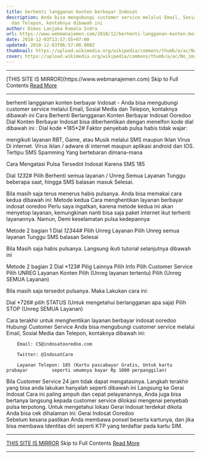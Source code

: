 ```yaml
---
title: berhenti langganan konten berbayar Indosat
description: Anda bisa mengubungi customer service melalui Email, Sosial Media
  dan Telepon, kontaknya dibawah ini
author: Dimas Lanjaka Kumala Indra
url: https://www.webmanajemen.com/2018/12/berhenti-langganan-konten-berbayar.html
date: 2018-12-03T13:57:55+07:00
updated: 2018-12-03T06:57:00.000Z
thumbnail: https://upload.wikimedia.org/wikipedia/commons/thumb/a/ac/No_image_available.svg/2048px-No_image_available.svg.png
cover: https://upload.wikimedia.org/wikipedia/commons/thumb/a/ac/No_image_available.svg/2048px-No_image_available.svg.png
---
```


<hr/> [THIS SITE IS MIRROR](https://www.webmanajemen.com) Skip to Full Contents <a href="https://www.webmanajemen.com/2018/12/berhenti-langganan-konten-berbayar.html" rel="follow" class="button" id="read-more">Read More</a> <hr/> berhenti langganan konten berbayar Indosat - Anda bisa mengubungi customer service melalui Email, Sosial Media dan Telepon, kontaknya dibawah ini Cara Berhenti Berlangganan Konten Berbayar Indosat Ooredoo
 Dial Konten Berbayar Indosat bisa diberhentikan dengan menelfon kode dial dibawah ini : 
Dial kode *185*2# 
 Faktor penyebab pulsa habis tidak wajar:

mengikuti layanan RBT, Game, atau Musik melalui SMS maupun Iklan Virus Di internet. 
Virus iklan / adware di internet maupun aplikasi android dan IOS. 
Tertipu SMS Spamming Yang bertebaran dimana-mana
 
Cara Mengatasi Pulsa Tersedot Indosat Karena SMS 185

Dial *123*2#
Pilih Berhenti semua layanan / Unreg Semua Layanan
Tunggu beberapa saat, hingga SMS balasan masuk
Selesai.
 
Bila masih saja terus menerus habis pulsanya. Anda bisa memakai cara kedua dibawah ini: 
 Metode kedua Cara menghentikan layanan berbayar indosat ooredoo
Perlu saya ingatkan, karena metode kedua ini akan menyetop layanan, kemungkinan nanti bisa saja paket internet ikut terhenti layanannya. Namun, Demi keselamatan pulsa kedepannya
  
 Metode 2 bagian 1
Dial *123*44#
Pilih Unreg Layanan
Pilih Unreg semua layanan
Tunggu SMS balasan
Selesai
 
Bila Masih saja habis pulsanya. Langsung ikuti tutorial selanjutnya dibawah ini
  
 Metode 2 bagian 2
Dial *123#
Pilig Lainnya 
Pilih Info 
Pilih Customer Service
Pilih UNREG Layanan Konten
Pilih (Unreg layanan tertentu)
Pilih (Unreg SEMUA Layanan)
 
Bila masih saja tersedot pulsanya. Maka Lakukan cara ini:
 
Dial *726# 
pilih STATUS (Untuk mengetahui berlangganan apa saja)
Pilih STOP (Unreg SEMUA Layanan)
 
Cara terakhir untuk menghentikan layanan berbayar indosat ooredoo
    Hubungi Customer Service 
    Anda bisa mengubungi customer service melalui Email, Sosial Media dan     Telepon, kontaknya dibawah ini: 
    
        Email: CS@indosatooredoo.com     
    
        Twitter: @IndosatCare     
    
        Layanan Telepon: 185 (Kartu pascabayar Gratis, Untuk kartu prabayar         seperti umumnya bayar Rp 1000 perpanggilan)     
 
Bila Customer Service 24 jam tidak dapat mengatasinya. Langkah terakhir yang bisa anda lakukan hanyalah seperti dibawah ini
     Langsung ke Gerai Indosat 
    Cara ini paling ampuh dan cepat pelayanannya, Anda juga bisa bertanya     langsung kepada customer service dilokasi mengenai penyebab pulsa     terpotong. 
    Untuk mengetahui lokasi Gerai Indosat terdekat dikota Anda bisa cek     dihalaman ini:             Gerai Indosat Ooredoo     
    Sebelum kesana pastikan Anda membawa ponsel beserta kartunya, dan jika bisa     membawa Identitas diri seperti KTP yang terdaftar pada kartu SIM. <hr/> [THIS SITE IS MIRROR](https://www.webmanajemen.com) Skip to Full Contents <a href="https://www.webmanajemen.com/2018/12/berhenti-langganan-konten-berbayar.html" rel="follow" class="button" id="read-more">Read More</a> <hr/>